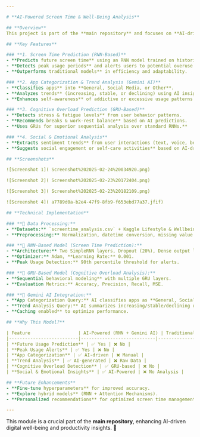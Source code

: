 ```yaml
---

# **AI-Powered Screen Time & Well-Being Analysis**  

## **Overview**  
This project is part of the **main repository** and focuses on **AI-driven screen time management** using **Recurrent Neural Networks (RNNs) and GRUs**. It provides insights into **screen usage trends, cognitive overload, and emotional well-being**. **Gemini AI** is integrated for **app categorization and trend analysis**, helping users manage their time effectively.  

## **Key Features**  

### **1. Screen Time Prediction (RNN-Based)**  
- **Predicts future screen time** using an RNN model trained on historical data.  
- **Detects peak usage periods** and alerts users to potential overuse.  
- **Outperforms traditional models** in efficiency and adaptability.  

### **2. App Categorization & Trend Analysis (Gemini AI)**  
- **Classifies apps** into **General, Social Media, or Other**.  
- **Analyzes trends** (increasing, stable, or declining) using AI insights.  
- **Enhances self-awareness** of addictive or excessive usage patterns.  

### **3. Cognitive Overload Prediction (GRU-Based)**  
- **Detects stress & fatigue levels** from user behavior patterns.  
- **Recommends breaks & work-rest balance** based on AI predictions.  
- **Uses GRUs for superior sequential analysis over standard RNNs.**  

### **4. Social & Emotional Analysis**  
- **Extracts sentiment trends** from user interactions (text, voice, behavior).  
- **Suggests social engagement or self-care activities** based on AI-driven emotional insights.  

## **Screenshots** 

![Screenshot 1]( Screenshot%202025-02-24%20034920.png)

![Screenshot 2]( Screenshot%202025-02-23%20172404.png)

![Screenshot 3]( Screenshot%202025-02-23%20182109.png)

![Screenshot 4]( a7789d0a-b2e4-47f9-8fb9-f653ebd77a37.jfif)

## **Technical Implementation**  

### **📌 Data Processing:**  
- **Datasets:** `screentime_analysis.csv` + Kaggle Lifestyle & Wellbeing Data.  
- **Preprocessing:** Normalization, datetime conversion, missing value handling.  

### **📌 RNN-Based Model (Screen Time Prediction):**  
- **Architecture:** Two SimpleRNN layers, Dropout (20%), Dense output layer.  
- **Optimizer:** Adam, **Learning Rate:** 0.001.  
- **Peak Usage Detection:** 90th percentile threshold for alerts.  

### **📌 GRU-Based Model (Cognitive Overload Analysis):**  
- **Sequential behavioral modeling** with multiple GRU layers.  
- **Evaluation Metrics:** Accuracy, Precision, Recall, MSE.  

### **📌 Gemini AI Integration:**  
- **App Categorization Query:** AI classifies apps as **General, Social Media, or Other**.  
- **Trend Analysis Query:** AI summarizes increasing/stable/declining usage patterns.  
- **Caching enabled** to optimize performance.  

## **Why This Model?**  

| Feature                  | AI-Powered (RNN + Gemini AI) | Traditional Methods |
|--------------------------|----------------------------|---------------------|
| **Future Usage Prediction** | ✅ Yes | ❌ No |
| **Peak Usage Alerts** | ✅ Yes | ❌ No |
| **App Categorization** | ✅ AI-driven | ❌ Manual |
| **Trend Analysis** | ✅ AI-generated | ❌ Raw Data |
| **Cognitive Overload Detection** | ✅ GRU-based | ❌ No |
| **Social & Emotional Insights** | ✅ AI-Powered | ❌ No Analysis |

## **Future Enhancements**  
- **Fine-tune hyperparameters** for improved accuracy.  
- **Explore hybrid models** (RNN + Attention Mechanisms).  
- **Personalized recommendations** for optimized screen time management.  

---  
```

This module is a crucial part of the **main repository**, enhancing AI-driven digital well-being and productivity insights. 🚀
